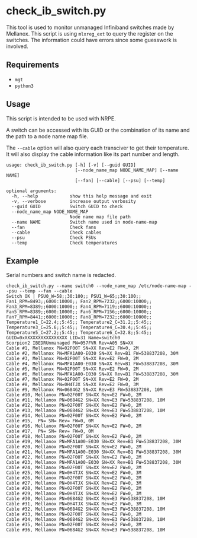 # check\_ib\_switch.py
This tool is used to monitor unmanaged Infiniband switches made by Mellanox. This script is using `mlxreg_ext` to query the register on the switches. The information could have errors since some guesswork is involved.

## Requirements
* `mgt`
* `python3`

## Usage
This script is intended to be used with NRPE. 

A switch can be accessed with its GUID or the combination of its name and the path to a node name map file.

The `--cable` option will also query each transciver to get their temperature. It will also display the cable information like its part number and length. 

```
usage: check_ib_switch.py [-h] [-v] [--guid GUID]
                          [--node_name_map NODE_NAME_MAP] [--name NAME]
                          [--fan] [--cable] [--psu] [--temp]

optional arguments:
  -h, --help            show this help message and exit
  -v, --verbose         increase output verbosity
  --guid GUID           Switch GUID to check
  --node_name_map NODE_NAME_MAP
                        Node name map file path
  --name NAME           Switch name used in node-name-map
  --fan                 Check fans
  --cable               Check cables
  --psu                 Check PSUs
  --temp                Check temperatures
```

## Example
Serial numbers and switch name is redacted.

```
check_ib_switch.py --name switch0 --node_name_map /etc/node-name-map --psu --temp --fan --cable
Switch OK | PSU0_W=58;;30:100;; PSU1_W=65;;30:100;; Fan1_RPM=8493;;6000:10000;; Fan2_RPM=7232;;6000:10000;; Fan3_RPM=8389;;6000:10000;; Fan4_RPM=7119;;6000:10000;; Fan5_RPM=8389;;6000:10000;; Fan6_RPM=7156;;6000:10000;; Fan7_RPM=8441;;6000:10000;; Fan8_RPM=7232;;6000:10000;; Temperature1_C=22.4;;5:45;; Temperature2_C=31.2;;5:45;; Temperature3_C=25.6;;5:45;; Temperature4_C=30.4;;5:45;; Temperature5_C=27.2;;5:45;; Temperature6_C=32.8;;5:45;;
GUID=0xXXXXXXXXXXXXXXXX LID=31 Name=switch0
Scorpion2 IBEDRUnmanaged PN=057FVR Rev=A05 SN=XX
Cable #1, Mellanox PN=02F00T SN=XX Rev=E2 FW=0, 2M
Cable #2, Mellanox PN=MFA1A00-E030 SN=XX Rev=B1 FW=538837208, 30M
Cable #3, Mellanox PN=02F00T SN=XX Rev=E2 FW=0, 2M
Cable #4, Mellanox PN=MFA1A00-E030 SN=XX Rev=B1 FW=538837208, 30M
Cable #5, Mellanox PN=02F00T SN=XX Rev=E2 FW=0, 2M
Cable #6, Mellanox PN=MFA1A00-E030 SN=XX Rev=B1 FW=538837208, 30M
Cable #7, Mellanox PN=02F00T SN=XX Rev=E2 FW=0, 2M
Cable #8, Mellanox PN=0H4TJX SN=XX Rev=E2 FW=0, 3M
Cable #9, Mellanox PN=0684G2 SN=XX Rev=E3 FW=538837208, 10M
Cable #10, Mellanox PN=02F00T SN=XX Rev=E2 FW=0, 2M
Cable #11, Mellanox PN=0684G2 SN=XX Rev=E3 FW=538837208, 10M
Cable #12, Mellanox PN=02F00T SN=XX Rev=E2 FW=0, 2M
Cable #13, Mellanox PN=0684G2 SN=XX Rev=E3 FW=538837208, 10M
Cable #14, Mellanox PN=02F00T SN=XX Rev=E2 FW=0, 2M
Cable #15,  PN= SN= Rev= FW=0, 0M
Cable #16, Mellanox PN=02F00T SN=XX Rev=E2 FW=0, 2M
Cable #17,  PN= SN= Rev= FW=0, 0M
Cable #18, Mellanox PN=02F00T SN=XX Rev=E2 FW=0, 2M
Cable #19, Mellanox PN=MFA1A00-E030 SN=XX Rev=B1 FW=538837208, 30M
Cable #20, Mellanox PN=02F00T SN=XX Rev=E2 FW=0, 2M
Cable #21, Mellanox PN=MFA1A00-E030 SN=XX Rev=B1 FW=538837208, 30M
Cable #22, Mellanox PN=02F00T SN=XX Rev=E2 FW=0, 2M
Cable #23, Mellanox PN=MFA1A00-E030 SN=XX Rev=B1 FW=538837208, 30M
Cable #24, Mellanox PN=02F00T SN=XX Rev=E2 FW=0, 2M
Cable #25, Mellanox PN=0H4TJX SN=XX Rev=E2 FW=0, 3M
Cable #26, Mellanox PN=02F00T SN=XX Rev=E2 FW=0, 2M
Cable #27, Mellanox PN=0H4TJX SN=XX Rev=E2 FW=0, 3M
Cable #28, Mellanox PN=02F00T SN=XX Rev=E2 FW=0, 2M
Cable #29, Mellanox PN=0H4TJX SN=XX Rev=E2 FW=0, 3M
Cable #30, Mellanox PN=0684G2 SN=XX Rev=E3 FW=538837208, 10M
Cable #31, Mellanox PN=0H4TJX SN=XX Rev=E2 FW=0, 3M
Cable #32, Mellanox PN=0684G2 SN=XX Rev=E3 FW=538837208, 10M
Cable #33, Mellanox PN=02F00T SN=XX Rev=E2 FW=0, 2M
Cable #34, Mellanox PN=0684G2 SN=XX Rev=E3 FW=538837208, 10M
Cable #35, Mellanox PN=02F00T SN=XX Rev=E2 FW=0, 2M
Cable #36, Mellanox PN=0684G2 SN=XX Rev=E3 FW=538837208, 10M
```
